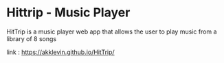 # Hittrip - Music Player

HitTrip is a music player web app that allows the user
to play music from a library of 8 songs

link : https://akklevin.github.io/HitTrip/
